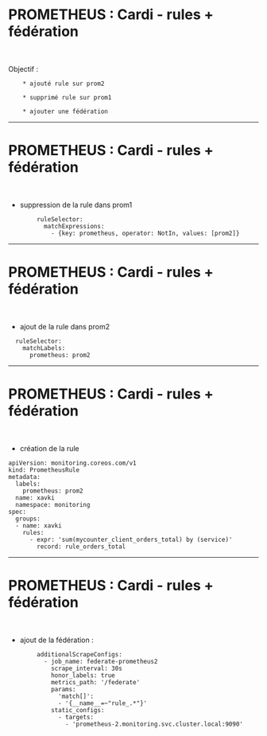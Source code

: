 

# PROMETHEUS : Cardi - rules + fédération


<br>

Objectif :

		* ajouté rule sur prom2

		* supprimé rule sur prom1

		* ajouter une fédération

------------------------------------------------------------------------------

# PROMETHEUS : Cardi - rules + fédération


<br>

* suppression de la rule dans prom1

```
        ruleSelector:
          matchExpressions:
            - {key: prometheus, operator: NotIn, values: [prom2]}
```

------------------------------------------------------------------------------

# PROMETHEUS : Cardi - rules + fédération


<br>

* ajout de la rule dans prom2

```
  ruleSelector:
    matchLabels:
      prometheus: prom2
```

------------------------------------------------------------------------------

# PROMETHEUS : Cardi - rules + fédération


<br>

* création de la rule

```
apiVersion: monitoring.coreos.com/v1
kind: PrometheusRule
metadata:
  labels:
    prometheus: prom2
  name: xavki
  namespace: monitoring
spec:
  groups:
  - name: xavki
    rules:
      - expr: 'sum(mycounter_client_orders_total) by (service)'
        record: rule_orders_total
```


------------------------------------------------------------------------------

# PROMETHEUS : Cardi - rules + fédération


<br>

* ajout de la fédération :

```
        additionalScrapeConfigs:
          - job_name: federate-prometheus2
            scrape_interval: 30s
            honor_labels: true
            metrics_path: '/federate'
            params:
              'match[]':
              - '{__name__=~"rule_.*"}'
            static_configs:
              - targets:
                - 'prometheus-2.monitoring.svc.cluster.local:9090'
```

